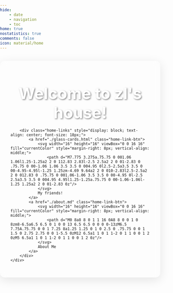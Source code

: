 ```yaml
---
hide:
    - date
    - navigation
    - toc
home: true
nostatistics: true
comments: false
icon: material/home
---
```


<!-- ezlinks: disable -->

<!-- 背景效果样式 -->
<style>
body {
    margin: 0;
    padding: 0;
    overflow-x: hidden;
}

#background-canvas {
    position: fixed;
    top: 0;
    left: 0;
    width: 100%;
    height: 100%;
    z-index: -1;
    object-fit: cover;
}

/* 确保内容在背景之上 */
.md-content {
    position: relative;
    z-index: 1;
}

/* 主页内容样式调整 */
.home-content {
    position: relative;
    z-index: 2;
    background: rgba(255, 255, 255, 0.1);
    backdrop-filter: blur(10px);
    border-radius: 15px;
    padding: 2rem;
    margin: 2rem auto;
    max-width: 800px;
    box-shadow: 0 8px 32px rgba(0, 0, 0, 0.1);
    border: 1px solid rgba(255, 255, 255, 0.2);
}

.home-title {
    color: #fff;
    text-shadow: 2px 2px 4px rgba(0, 0, 0, 0.5);
}

.home-links {
    color: #fff;
    text-shadow: 1px 1px 2px rgba(0, 0, 0, 0.5);
}

.home-links a {
    color: #fff;
    text-decoration: none;
    transition: all 0.3s ease;
    padding: 0.5rem 1rem;
    border-radius: 8px;
    background: rgba(255, 255, 255, 0.1);
    margin: 0 0.5rem;
    display: inline-block;
}

.home-links a:hover {
    background: rgba(255, 255, 255, 0.2);
    transform: translateY(-2px);
    box-shadow: 0 4px 12px rgba(0, 0, 0, 0.2);
}
</style>

<!-- p5.js 库 -->
<script src="https://cdnjs.cloudflare.com/ajax/libs/p5.js/1.4.1/p5.js"></script>

<!-- 背景效果脚本 -->
<script src="js/background.js"></script>

<div class="home-page">
    <div class="home-content">
        <h1 class="home-title" style="text-align: center;">
            <span style="font-size:50px;">
                Welcome to zl's house!
            </span>
        </h1>

        <div class="home-links" style="display: block; text-align: center; font-size: 18px;">
            <a href="./glass-cards.html" class="home-link-btn">
                <svg width="16" height="16" viewBox="0 0 16 16" fill="currentColor" style="margin-right: 8px; vertical-align: middle;">
                    <path d="M7.775 3.275a.75.75 0 001.06 1.06l1.25-1.25a2 2 0 112.83 2.83l-2.5 2.5a2 2 0 01-2.83 0 .75.75 0 00-1.06 1.06 3.5 3.5 0 004.95 0l2.5-2.5a3.5 3.5 0 00-4.95-4.95l-1.25 1.25zm-4.69 9.64a2 2 0 010-2.83l2.5-2.5a2 2 0 012.83 0 .75.75 0 001.06-1.06 3.5 3.5 0 00-4.95 0l-2.5 2.5a3.5 3.5 0 004.95 4.95l1.25-1.25a.75.75 0 00-1.06-1.06l-1.25 1.25a2 2 0 01-2.83 0z"/>
                </svg>
                My friends!
            </a>
            <a href="./about.md" class="home-link-btn">
                <svg width="16" height="16" viewBox="0 0 16 16" fill="currentColor" style="margin-right: 8px; vertical-align: middle;">
                    <path d="M0 8a8 8 0 1 1 16 0A8 8 0 0 1 0 8zm8-6.5a6.5 6.5 0 1 0 0 13 6.5 6.5 0 0 0 0-13zM6.5 7.75A.75.75 0 0 1 7.25 8a1.25 1.25 0 1 0 2.5 0 .75.75 0 0 1 1.5 0 2.75 2.75 0 0 1-5.5 0zM12 6.5a1 1 0 1 1-2 0 1 1 0 0 1 2 0zM5 6.5a1 1 0 1 1-2 0 1 1 0 0 1 2 0z"/>
                </svg>
                About Me
            </a>
        </div>
    </div>
</div>

<!-- 原有的统计功能代码（已注释） -->
<!-- <div id="statistics" markdown="1" class="card" style="width: 27em; border-color: transparent; opacity: 0; margin-left: auto; margin-right: 0; font-size: 110%">
<div style="padding-left: 1em;" markdown="1">
页面总数：{{ pages }}  
总字数：{{ words }}  
代码块行数：{{ codes }}  
网站运行时间：<span id="web-time"></span>  
<span id="busuanzi_container_site_uv">访客总人数：<span id="busuanzi_value_site_uv"></span>人  
<span id="busuanzi_container_site_pv">总访问次数：<span id="busuanzi_value_site_pv"></span>次
</div>
</div>

<script>
function updateTime() {
    var date = new Date();
    var now = date.getTime();
    var startDate = new Date("2024/08/01 09:10:00");
    var start = startDate.getTime();
    var diff = now - start;
    var y, d, h, m;
    y = Math.floor(diff / (365 * 24 * 3600 * 1000));
    diff -= y * 365 * 24 * 3600 * 1000;
    d = Math.floor(diff / (24 * 3600 * 1000));
    h = Math.floor(diff / (3600 * 1000) % 24);
    m = Math.floor(diff / (60 * 1000) % 60);
    if (y == 0) {
        document.getElementById("web-time").innerHTML = d + "<span class=\"heti-spacing\"> </span>天<span class=\"heti-spacing\"> </span>" + h + "<span class=\"heti-spacing\"> </span>小时<span class=\"heti-spacing\"> </span>" + m + "<span class=\"heti-spacing\"> </span>分钟";
    } else {
        document.getElementById("web-time").innerHTML = y + "<span class=\"heti-spacing\"> </span>年<span class=\"heti-spacing\"> </span>" + d + "<span class=\"heti-spacing\"> </span>天<span class=\"heti-spacing\"> </span>" + h + "<span class=\"heti-spacing\"> </span>小时<span class=\"heti-spacing\"> </span>" + m + "<span class=\"heti-spacing\"> </span>分钟";
    }
    setTimeout(updateTime, 1000 * 60);
}
updateTime();
function toggle_statistics() {
    var statistics = document.getElementById("statistics");
    if (statistics.style.opacity == 0) {
        statistics.style.opacity = 1;
    } else {
        statistics.style.opacity = 0;
    }
}
</script> -->